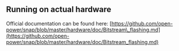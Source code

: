 ## Running on actual hardware

Official documentation can be found here: [https://github.com/open-power/snap/blob/master/hardware/doc/Bitstream\_flashing.md](https://github.com/open-power/snap/blob/master/hardware/doc/Bitstream_flashing.md)



